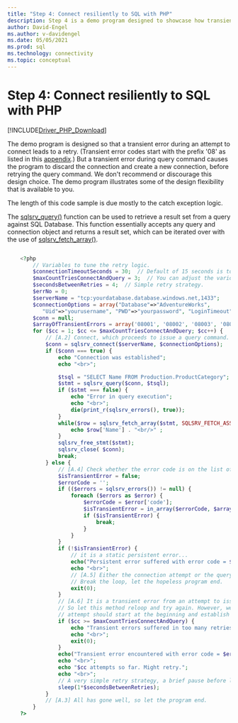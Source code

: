 ```yaml
---
title: "Step 4: Connect resiliently to SQL with PHP"
description: Step 4 is a demo program designed to showcase how transient errors during an attempt to connect leads to a retry.
author: David-Engel
ms.author: v-davidengel
ms.date: 05/05/2021
ms.prod: sql
ms.technology: connectivity
ms.topic: conceptual
---
```

# Step 4: Connect resiliently to SQL with PHP

[!INCLUDE[Driver_PHP_Download](../../includes/driver_php_download.md)]

The demo program is designed so that a transient error during an attempt to connect leads to a retry. (Transient error codes start with the prefix '08' as listed in this [appendix](../../odbc/reference/appendixes/appendix-a-odbc-error-codes.md).) But a transient error during query command causes the program to discard the connection and create a new connection, before retrying the query command. We don't recommend or discourage this design choice. The demo program illustrates some of the design flexibility that is available to you.

The length of this code sample is due mostly to the catch exception logic.

The [sqlsrv_query()](sqlsrv-query.md) function can be used to retrieve a result set from a query against SQL Database. This function essentially accepts any query and connection object and returns a result set, which can be iterated over with the use of [sqlsrv_fetch_array()](sqlsrv-fetch-array.md).

```php

    <?php
        // Variables to tune the retry logic.
        $connectionTimeoutSeconds = 30;  // Default of 15 seconds is too short over the Internet, sometimes.
        $maxCountTriesConnectAndQuery = 3;  // You can adjust the various retry count values.
        $secondsBetweenRetries = 4;  // Simple retry strategy.
        $errNo = 0;
        $serverName = "tcp:yourdatabase.database.windows.net,1433";
        $connectionOptions = array("Database"=>"AdventureWorks",
           "Uid"=>"yourusername", "PWD"=>"yourpassword", "LoginTimeout" => $connectionTimeoutSeconds);
        $conn = null;
        $arrayOfTransientErrors = array('08001', '08002', '08003', '08004', '08007', '08S01');
        for ($cc = 1; $cc <= $maxCountTriesConnectAndQuery; $cc++) {
            // [A.2] Connect, which proceeds to issue a query command.
            $conn = sqlsrv_connect($serverName, $connectionOptions);
            if ($conn === true) {
                echo "Connection was established";
                echo "<br>";

                $tsql = "SELECT Name FROM Production.ProductCategory";
                $stmt = sqlsrv_query($conn, $tsql);
                if ($stmt === false) {
                    echo "Error in query execution";
                    echo "<br>";
                    die(print_r(sqlsrv_errors(), true));
                }
                while($row = sqlsrv_fetch_array($stmt, SQLSRV_FETCH_ASSOC)) {
                    echo $row['Name'] . "<br/>" ;
                }
                sqlsrv_free_stmt($stmt);
                sqlsrv_close( $conn);
                break;
            } else {
                // [A.4] Check whether the error code is on the list of allowed transients.
                $isTransientError = false;
                $errorCode = '';
                if (($errors = sqlsrv_errors()) != null) {
                    foreach ($errors as $error) {
                        $errorCode = $error['code'];
                        $isTransientError = in_array($errorCode, $arrayOfTransientErrors);
                        if ($isTransientError) {
                            break;
                        }
                    }
                }
                if (!$isTransientError) {
                    // it is a static persistent error...
                    echo("Persistent error suffered with error code = $errorCode. Program will terminate.");
                    echo "<br>";
                    // [A.5] Either the connection attempt or the query command attempt suffered a persistent error condition.
                    // Break the loop, let the hopeless program end.
                    exit(0);
                }
                // [A.6] It is a transient error from an attempt to issue a query command.
                // So let this method reloop and try again. However, we recommend that the new query
                // attempt should start at the beginning and establish a new connection.
                if ($cc >= $maxCountTriesConnectAndQuery) {
                    echo "Transient errors suffered in too many retries - $cc. Program will terminate.";
                    echo "<br>";
                    exit(0);
                }
                echo("Transient error encountered with error code = $errorCode. Program might retry by itself.");
                echo "<br>";
                echo "$cc attempts so far. Might retry.";
                echo "<br>";
                // A very simple retry strategy, a brief pause before looping.
                sleep(1*$secondsBetweenRetries);
            }
            // [A.3] All has gone well, so let the program end.
        }
    ?>
```
